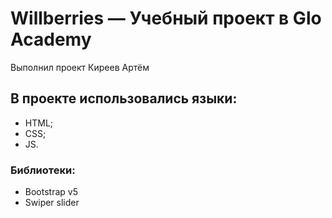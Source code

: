 # Willberries — Учебный проект в Glo Academy
Выполнил проект Киреев Артём
## В проекте использовались языки:
- HTML;
- CSS;
- JS.
### Библиотеки:
- Bootstrap v5
- Swiper slider
